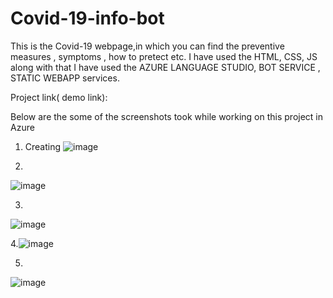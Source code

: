 # Covid-19-info-bot
This is the Covid-19 webpage,in which you can find the preventive measures , symptoms , how to pretect etc.
I have used the HTML, CSS, JS  along with that I have used the AZURE LANGUAGE STUDIO, BOT SERVICE , STATIC WEBAPP services.

Project link( demo link): 

Below are the some of the screenshots took while working on this project in Azure
1. Creating 
![image](https://github.com/Jaya2443/Covid-19-info-bot/assets/113762941/5ac7805d-519e-4a73-9bab-0714b5c962f8)

2.
![image](https://github.com/Jaya2443/Covid-19-info-bot/assets/113762941/879725b4-fc61-48ef-8712-e951cdb07400)

3.
![image](https://github.com/Jaya2443/Covid-19-info-bot/assets/113762941/739e7938-1b6f-45ea-9ab3-6512e0549b32)

4.![image](https://github.com/Jaya2443/Covid-19-info-bot/assets/113762941/1cf94419-2322-4e60-b4d1-31bb3bf5469d)

5.
![image](https://github.com/Jaya2443/Covid-19-info-bot/assets/113762941/dd3ac014-e7ec-4b8f-a046-1994df95307d)
